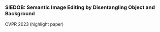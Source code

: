 ### SIEDOB: Semantic Image Editing by Disentangling Object and Background

CVPR 2023 (highlight paper)
